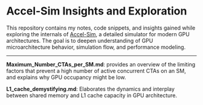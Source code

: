 # Accel-Sim Insights and Exploration

This repository contains my notes, code snippets, and insights gained while exploring the internals of [Accel-Sim](https://github.com/accel-sim/accel-sim-framework), a detailed simulator for modern GPU architectures. The goal is to deepen understanding of GPU microarchitecture behavior, simulation flow, and performance modeling.

---
**Maximum_Number_CTAs_per_SM.md**: provides an overview of the limiting factors that prevent a high number of active concurrent CTAs on an SM, and explains why GPU occupancy might be low.

**L1_cache_demystifying.md**: Elaborates the dynamics and interplay between shared memory and L1 cache capacity in GPU architecture. 
